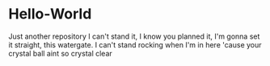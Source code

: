 # Hello-World
Just another repository
I can't stand it, I know you planned it, I'm gonna set it straight, this watergate. I can't stand rocking when I'm in here 'cause your crystal ball aint so crystal clear
